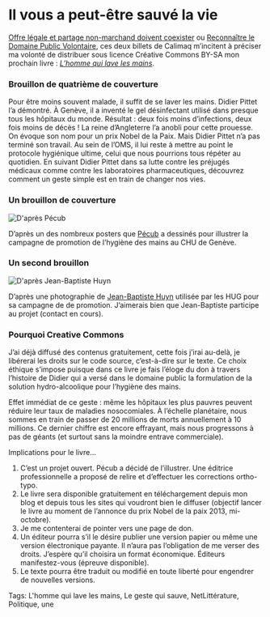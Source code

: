 # Il vous a peut-être sauvé la vie

[Offre légale et partage non-marchand doivent coexister](http://scinfolex.wordpress.com/2013/07/18/offre-legale-et-partage-non-marchand-doivent-coexister/) ou [Reconnaître le Domaine Public Volontaire](http://scinfolex.wordpress.com/2013/07/17/reconnaitre-le-domaine-public-volontaire-sans-fragiliser-lauteur-dans-les-contrats-dedition-reponse-a-la-sgdl/), ces deux billets de Calimaq m’incitent à préciser ma volonté de distribuer sous licence Créative Commons BY-SA mon prochain livre : [*L’homme qui lave les mains*](http://blog.tcrouzet.com/tag/lhomme-qui-lave-les-mains/).<span id="more-33239"></span>

### Brouillon de quatrième de couverture

Pour être moins souvent malade, il suffit de se laver les mains. Didier Pittet l’a démontré. À Genève, il a inventé le gel désinfectant utilisé dans presque tous les hôpitaux du monde. Résultat : deux fois moins d’infections, deux fois moins de décès ! La reine d’Angleterre l’a anobli pour cette prouesse. On évoque son nom pour un prix Nobel de la Paix. Mais Didier Pittet n’a pas terminé son travail. Au sein de l’OMS, il lui reste à mettre au point le protocole hygiénique ultime, celui que nous pourrions tous répéter au quotidien. En suivant Didier Pittet dans sa lutte contre les préjugés médicaux comme contre les laboratoires pharmaceutiques, découvrez comment un geste simple est en train de changer nos vies.

### Un brouillon de couverture

![D'après Pécub](http://blog.tcrouzet.comhttps://tcrouzet.com/images_tc/2013/07/cover-500x800.jpg)

D’après un des nombreux posters que [Pécub](http://www.pecub.ch/) a dessinés pour illustrer la campagne de promotion de l’hygiène des mains au CHU de Genève.

### Un second brouillon

![D'après Jean-Baptiste Huyn](http://blog.tcrouzet.comhttps://tcrouzet.com/images_tc/2013/07/cover2-500x800.jpg)

D’après une photographie de [Jean-Baptiste Huyn](http://www.jeanbaptistehuynh.com/) utilisée par les HUG pour sa campagne de de promotion. J’aimerais bien que Jean-Baptiste participe au projet (contact en cours).

### Pourquoi Creative Commons

J’ai déjà diffusé des contenus gratuitement, cette fois j’irai au-delà, je libérerai les droits sur le code source, c’est-à-dire sur le texte. Ce choix éthique s’impose puisque dans ce livre je fais l’éloge du don à travers l’histoire de Didier qui a versé dans le domaine public la formulation de la solution hydro-alcoolique pour l’hygiène des mains.

Effet immédiat de ce geste : même les hôpitaux les plus pauvres peuvent réduire leur taux de maladies nosocomiales. À l’échelle planétaire, nous sommes en train de passer de 20 millions de morts annuellement à 10 millions. Ce dernier chiffre est encore effrayant, mais nous progressons à pas de géants (et surtout sans la moindre entrave commerciale).

Implications pour le livre…

1. C’est un projet ouvert. Pécub a décidé de l’illustrer. Une éditrice professionnelle a proposé de relire et d’effectuer les corrections ortho-typo.
2. Le livre sera disponible gratuitement en téléchargement depuis mon blog et depuis tous les sites qui voudront bien le diffuser (objectif lancer le livre au moment de l’annonce du prix Nobel de la paix 2013, mi-octobre).
3. Je me contenterai de pointer vers une page de don.
4. Un éditeur pourra s’il le désire publier une version papier ou même une version électronique payante. Il n’aura pas l’obligation de me verser des droits. J’espère qu’il choisira un format économique. Éditeurs manifestez-vous (épreuve disponible).
5. Le texte pourra être traduit ou modifié en toute liberté pour engendrer de nouvelles versions.

Tags: L'homme qui lave les mains, Le geste qui sauve, NetLittérature, Politique, une